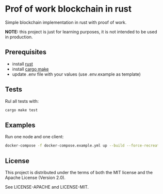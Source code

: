 # Prof of work blockchain in rust

Simple blockchain implementation in rust with proof of work.

**NOTE:** this project is just for learning purposes, it is not intended to be used in production.

## Prerequisites

- install [rust](https://www.rust-lang.org/tools/install)
- install [cargo make](https://docs.rs/crate/cargo-make/latest)
- update .env file with your values (use .env.example as template)

## Tests

Rul all tests with:

```bash
cargo make test
```

## Examples

Run one node and one client:

```bash
docker-compose -f docker-compose.example.yml up --build --force-recreate --remove-orphans
```

## License

This project is distributed under the terms of both the MIT license and the Apache License (Version 2.0).

See LICENSE-APACHE and LICENSE-MIT.
